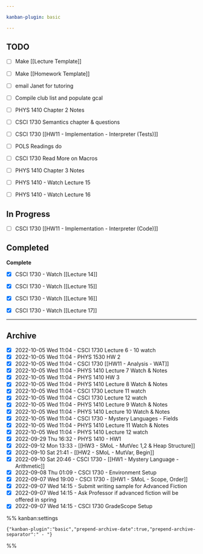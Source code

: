 ```yaml
---

kanban-plugin: basic

---
```


## TODO

- [ ] Make [[Lecture Template]]
- [ ] Make [[Homework Template]]
- [ ] email Janet for tutoring
- [ ] Compile club list and populate gcal
- [ ] PHYS 1410 Chapter 2 Notes
- [ ] CSCI 1730 Semantics chapter & questions
- [ ] CSCI 1730 [[HW11 - Implementation - Interpreter (Tests)]]
- [ ] POLS Readings do
- [ ] CSCI 1730 Read More on Macros
- [ ] PHYS 1410 Chapter 3 Notes
- [ ] PHYS 1410 - Watch Lecture 15
- [ ] PHYS 1410 - Watch Lecture 16


## In Progress

- [ ] CSCI 1730 [[HW11 - Implementation - Interpreter (Code)]]


## Completed

**Complete**
- [x] CSCI 1730 - Watch [[Lecture 14]]
- [x] CSCI 1730 - Watch [[Lecture 15]]
- [x] CSCI 1730 - Watch [[Lecture 16]]
- [x] CSCI 1730 - Watch [[Lecture 17]]


***

## Archive

- [x] 2022-10-05 Wed 11:04  -  CSCI 1730 Lecture 6 - 10 watch
- [x] 2022-10-05 Wed 11:04  -  PHYS 1530 HW 2
- [x] 2022-10-05 Wed 11:04  -  CSCI 1730 [[HW11 - Analysis - WAT]]
- [x] 2022-10-05 Wed 11:04  -  PHYS 1410 Lecture 7 Watch & Notes
- [x] 2022-10-05 Wed 11:04  -  PHYS 1410 HW 3
- [x] 2022-10-05 Wed 11:04  -  PHYS 1410 Lecture 8 Watch & Notes
- [x] 2022-10-05 Wed 11:04  -  CSCI 1730 Lecture 11 watch
- [x] 2022-10-05 Wed 11:04  -  CSCI 1730 Lecture 12 watch
- [x] 2022-10-05 Wed 11:04  -  PHYS 1410 Lecture 9 Watch & Notes
- [x] 2022-10-05 Wed 11:04  -  PHYS 1410 Lecture 10 Watch & Notes
- [x] 2022-10-05 Wed 11:04  -  CSCI 1730 - Mystery Languages - Fields
- [x] 2022-10-05 Wed 11:04  -  PHYS 1410 Lecture 11 Watch & Notes
- [x] 2022-10-05 Wed 11:04  -  PHYS 1410 Lecture 12 watch
- [x] 2022-09-29 Thu 16:32  -  PHYS 1410 - HW1
- [x] 2022-09-12 Mon 13:33  -  [[HW3 - SMoL - MutVec 1,2 & Heap Structure]]
- [x] 2022-09-10 Sat 21:41  -  [[HW2 - SMoL - MutVar, Begin]]
- [x] 2022-09-10 Sat 20:46  -  CSCI 1730 - [[HW1 - Mystery Language - Arithmetic]]
- [x] 2022-09-08 Thu 01:09  -  CSCI 1730 - Environment Setup
- [x] 2022-09-07 Wed 19:00  -  CSCI 1730 - [[HW1 - SMoL - Scope, Order]]
- [x] 2022-09-07 Wed 14:15  -  Submit writing sample for Advanced Fiction
- [x] 2022-09-07 Wed 14:15  -  Ask Professor if advanced fiction will be offered in spring
- [x] 2022-09-07 Wed 14:15  -  CSCI 1730 GradeScope Setup

%% kanban:settings
```
{"kanban-plugin":"basic","prepend-archive-date":true,"prepend-archive-separator":" - "}
```
%%